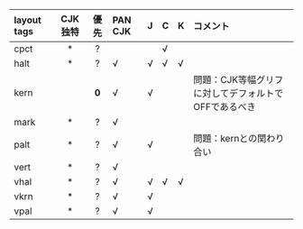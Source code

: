 |layout tags|CJK独特|優先|PAN CJK|J|C|K|コメント|
|:---|:---:|:---:|:---|:---|:---|:---|:---|
|cpct|*|?|||√|||
|halt|*|?|√|√|√|√||
|kern||**0**|√|√|||問題：CJK等幅グリフに対してデフォルトでOFFであるべき|
|mark|*|?|√|||||
|palt|*|?|√|√|||問題：kernとの関わり合い|
|vert|*|?|√|||||
|vhal|*|?|√|√|√|√||
|vkrn|*|?|√|√||||
|vpal|*|?|√|√|||
